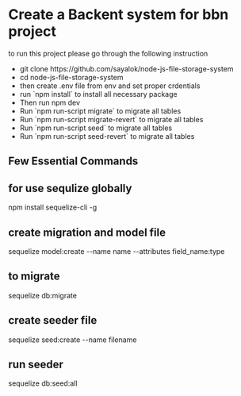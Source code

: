 <h1>Create a Backent system for bbn project</h1>

to run this project please go through the following instruction

<ul>
	<li> git clone https://github.com/sayalok/node-js-file-storage-system</li>
	<li> cd node-js-file-storage-system</li>
	<li> then create .env file from env and set proper crdentials</li>
	<li> run `npm install` to install all necessary package </li>
	<li> Then run npm dev</li>
	<li> Run `npm run-script migrate` to migrate all tables</li>
	<li> Run `npm run-script migrate-revert` to migrate all tables</li>
	<li> Run `npm run-script seed` to migrate all tables</li>
	<li> Run `npm run-script seed-revert` to migrate all tables</li>
</ul>

<h2>Few Essential Commands</h2>

## for use sequlize globally

npm install sequelize-cli -g

## create migration and model file

sequelize model:create --name name --attributes field_name:type

## to migrate

sequelize db:migrate

## create seeder file

sequelize seed:create --name filename

## run seeder

sequelize db:seed:all
